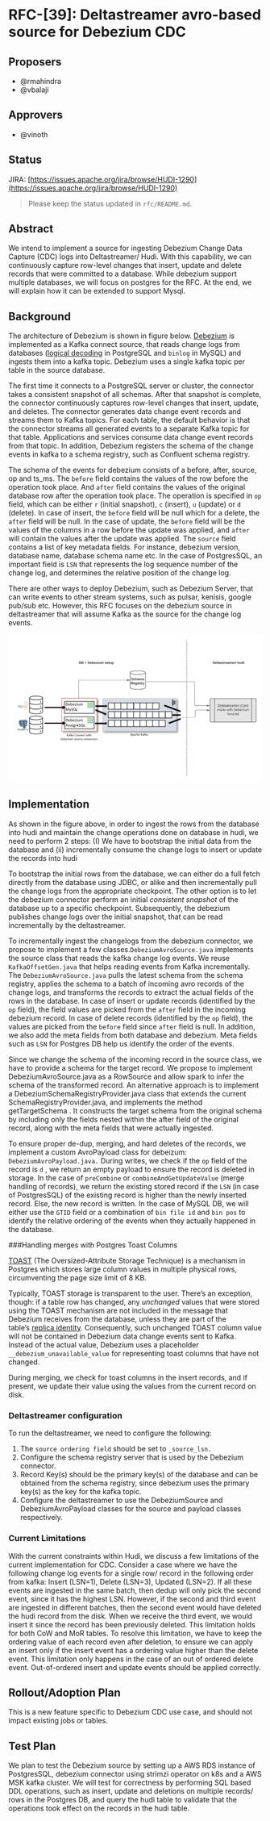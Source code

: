<!--
  Licensed to the Apache Software Foundation (ASF) under one or more
  contributor license agreements.  See the NOTICE file distributed with
  this work for additional information regarding copyright ownership.
  The ASF licenses this file to You under the Apache License, Version 2.0
  (the "License"); you may not use this file except in compliance with
  the License.  You may obtain a copy of the License at

       http://www.apache.org/licenses/LICENSE-2.0

  Unless required by applicable law or agreed to in writing, software
  distributed under the License is distributed on an "AS IS" BASIS,
  WITHOUT WARRANTIES OR CONDITIONS OF ANY KIND, either express or implied.
  See the License for the specific language governing permissions and
  limitations under the License.
-->
# RFC-[39]: Deltastreamer avro-based source for Debezium CDC



## Proposers
- @rmahindra
- @vbalaji

## Approvers
 - @vinoth

## Status

JIRA: [https://issues.apache.org/jira/browse/HUDI-1290](https://issues.apache.org/jira/browse/HUDI-1290)

> Please keep the status updated in `rfc/README.md`.

## Abstract

We intend to implement a source for ingesting Debezium Change Data Capture (CDC) logs into Deltastreamer/ Hudi. With this capability, we can continuously capture row-level changes that insert, update and delete records that were committed to a database. While debezium support multiple databases, we will focus on postgres for the RFC. At the end, we will explain how it can be extended to support Mysql.

## Background
The architecture of Debezium is shown in figure below. [Debezium](https://debezium.io/documentation/reference/stable/connectors/postgresql.html) is implemented as a Kafka connect source, that reads change logs from databases ([logical decoding](https://www.postgresql.org/docs/current/logicaldecoding-explanation.html) in PostgreSQL and `binlog` in MySQL) and ingests them into a kafka topic. Debezium uses a single kafka topic per table in the source database.



The first time it connects to a PostgreSQL server or cluster, the connector takes a consistent snapshot of all schemas. After that snapshot is complete, the connector continuously captures row-level changes that insert, update, and deletes. The connector generates data change event records and streams them to Kafka topics. For each table, the default behavior is that the connector streams all generated events to a separate Kafka topic for that table. Applications and services consume data change event records from that topic. In addition, Debezium registers the schema of the change events in kafka to a schema registry, such as Confluent schema registry.



The schema of the events for debezium consists of a before, after, source, op and ts\_ms. The `before` field contains the values of the row before the operation took place. And `after` field contains the values of the original database row after the operation took place. The operation is specified in `op` field, which can be either `r` (initial snapshot), `c` (insert), `u` (update) or `d` (delete). In case of insert, the `before` field will be null which for a delete, the `after` field will be null. In the case of update, the `before` field will be the values of the columns in a row before the update was applied, and `after` will contain the values after the update was applied. The `source` field contains a list of key metadata fields. For instance, debezium version, database name, database schema name etc. In the case of PostgresSQL, an important field is `LSN` that represents the log sequence number of the change log, and determines the relative position of the change log.



There are other ways to deploy Debezium, such as Debezium Server, that can write events to other stream systems, such as pulsar, kenisis, google pub/sub etc. However, this RFC focuses on the debezium source in deltastreamer that will assume Kafka as the source for the change log events.

![](arch.png)

## Implementation

As shown in the figure above, in order to ingest the rows from the database into hudi and maintain the change operations done on database in hudi, we need to perform 2 steps: (I) We have to bootstrap the initial data from the database and (ii) incrementally consume the change logs to insert or update the records into hudi



To bootstrap the initial rows from the database, we can either do a full fetch directly from the database using JDBC, or alike and then incrementally pull the change logs from the appropriate checkpoint. The other option is to let the debezium connector perform an initial _consistent snapshot_ of the database up to a specific checkpoint. Subsequently, the debezium publishes change logs over the initial snapshot, that can be read incrementally by the deltastreamer.



To incrementally ingest the changelogs from the debezium connector, we propose to implement a few classes.`DebeziumAvroSource.java` implements the source class that reads the kafka change log events. We reuse `KafkaOffsetGen.java` that helps reading events from Kafka incrementally. The `DebeziumAvroSource.java` pulls the latest schema from the schema registry, applies the schema to a batch of incoming avro records of the change logs, and transforms the records to extract the actual fields of the rows in the database. In case of insert or update records (identified by the `op` field), the field values are picked from the `after` field in the incoming debezium record. In case of delete records (identified by the `op` field), the values are picked from the `before` field since `after` field is null. In addition, we also add the meta fields from both database and debezium. Meta fields such as `LSN` for Postgres DB help us identify the order of the events.

Since we change the schema of the incoming record in the source class, we have to provide a schema for the target record. We propose to implement DebeziumAvroSource.java as a RowSource and allow spark to infer the schema of the transformed record. An alternative approach is to implement a DebeziumSchemaRegistryProvider.java class that extends the current SchemaRegistryProvider.java, and implements the method getTargetSchema . It constructs the target schema from the original schema by including only the fields nested within the after field of the original record, along with the meta fields that were actually ingested.


To ensure proper de-dup, merging, and hard deletes of the records, we implement a custom AvroPayload class for debeizum: `DebeziumAvroPayload.java.` During writes, we check if the `op` field of the record is `d` , we return an empty payload to ensure the record is deleted in storage. In the case of `preCombine` or `combineAndGetUpdateValue` (merge handling of records), we return the existing stored record if the `LSN` (in case of PostgresSQL) of the existing record is higher than the newly inserted record. Else, the new record is written. In the case of MySQL DB, we will either use the `GTID` field or a combination of `bin file id` and `bin pos` to identify the relative ordering of the events when they actually happened in the database.

###Handling merges with Postgres Toast Columns

[TOAST](https://www.postgresql.org/docs/current/storage-toast.html) (The Oversized-Attribute Storage Technique) is a mechanism in Postgres which stores large column values in multiple physical rows, circumventing the page size limit of 8 KB.



Typically, TOAST storage is transparent to the user. There’s an exception, though: if a table row has changed, any _unchanged_ values that were stored using the TOAST mechanism are not included in the message that Debezium receives from the database, unless they are part of the table’s [replica identity](https://debezium.io/documentation/reference/0.10/connectors/postgresql.html#replica-identity). Consequently, such unchanged TOAST column value will not be contained in Debezium data change events sent to Kafka. Instead of the actual value, Debezium uses a placeholder `__debezium_unavailable_value` for representing toast columns that have not changed.



During merging, we check for toast columns in the insert records, and if present, we update their value using the values from the current record on disk.




### Deltastreamer configuration

To run the deltastreamer, we need to configure the following:

1.  The `source ordering field` should be set to `_source_lsn.`
2.  Configure the schema registry server that is used by the Debezium connector.
3.  Record Key(s) should be the primary key(s) of the database and can be obtained from the schema registry, since debezium uses the primary key(s) as the key for the kafka topic.
4.  Configure the deltastreamer to use the DebeziumSource and DebeziumAvroPayload classes for the source and payload classes respectively.

### Current Limitations

With the current constraints within Hudi, we discuss a few limitations of the current implementation for CDC. Consider a case where we have the following change log events for a single row/ record in the following order from kafka: Insert (LSN=1), Delete (LSN=3), Updated (LSN=2). If all these events are ingested in the same batch, then dedup will only pick the second event, since it has the highest LSN. However, if the second and third event are ingested in different batches, then the second event would have deleted the hudi record from the disk. When we receive the third event, we would insert it since the record has been previously deleted. This limitation holds for both CoW and MoR tables. To resolve this limitation, we have to keep the ordering value of each record even after deletion, to ensure we can apply an insert only if the insert event has a ordering value higher than the delete event. This limitation only happens in the case of an out of ordered delete event. Out-of-ordered insert and update events should be applied correctly.


## Rollout/Adoption Plan

This is a new feature specific to Debezium CDC use case, and should not impact existing jobs or tables.

## Test Plan

We plan to test the Debezium source by setting up a AWS RDS instance of PostgresSQL, debezium connector using strimzi operator on k8s and a AWS MSK kafka cluster. We will test for correctness by performing SQL based DDL operations, such as insert, update and deletions on multiple records/ rows in the Postgres DB, and query the hudi table to validate that the operations took effect on the records in the hudi table.